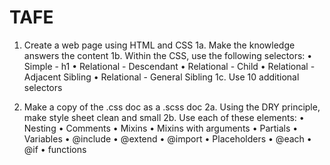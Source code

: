 # TAFE

1. Create a web page using HTML and CSS
1a. Make the knowledge answers the content
1b. Within the CSS, use the following selectors:
• Simple - h1
• Relational - Descendant
• Relational - Child
• Relational - Adjacent Sibling
• Relational - General Sibling
1c. Use 10 additional selectors

2. Make a copy of the .css doc as a .scss doc
2a. Using the DRY principle, make style sheet clean and small
2b. Use each of these elements:
• Nesting
• Comments
• Mixins
• Mixins with arguments
• Partials
• Variables
• @include
• @extend
• @import
• Placeholders
• @each
• @if
• functions
